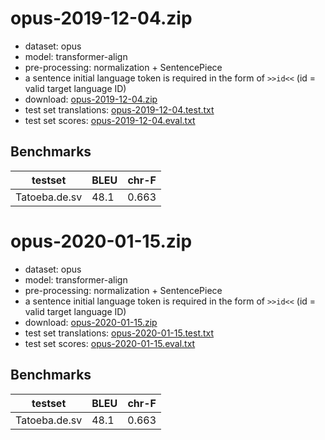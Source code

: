# opus-2019-12-04.zip

* dataset: opus
* model: transformer-align
* pre-processing: normalization + SentencePiece
* a sentence initial language token is required in the form of `>>id<<` (id = valid target language ID)
* download: [opus-2019-12-04.zip](https://object.pouta.csc.fi/OPUS-MT-models/de+nl+fy+af+da+fo+is+no+nb+nn+sv-de+nl+fy+af+da+fo+is+no+nb+nn+sv/opus-2019-12-04.zip)
* test set translations: [opus-2019-12-04.test.txt](https://object.pouta.csc.fi/OPUS-MT-models/de+nl+fy+af+da+fo+is+no+nb+nn+sv-de+nl+fy+af+da+fo+is+no+nb+nn+sv/opus-2019-12-04.test.txt)
* test set scores: [opus-2019-12-04.eval.txt](https://object.pouta.csc.fi/OPUS-MT-models/de+nl+fy+af+da+fo+is+no+nb+nn+sv-de+nl+fy+af+da+fo+is+no+nb+nn+sv/opus-2019-12-04.eval.txt)

## Benchmarks

| testset               | BLEU  | chr-F |
|-----------------------|-------|-------|
| Tatoeba.de.sv 	| 48.1 	| 0.663 |

# opus-2020-01-15.zip

* dataset: opus
* model: transformer-align
* pre-processing: normalization + SentencePiece
* a sentence initial language token is required in the form of `>>id<<` (id = valid target language ID)
* download: [opus-2020-01-15.zip](https://object.pouta.csc.fi/OPUS-MT-models/de+nl+fy+af+da+fo+is+no+nb+nn+sv-de+nl+fy+af+da+fo+is+no+nb+nn+sv/opus-2020-01-15.zip)
* test set translations: [opus-2020-01-15.test.txt](https://object.pouta.csc.fi/OPUS-MT-models/de+nl+fy+af+da+fo+is+no+nb+nn+sv-de+nl+fy+af+da+fo+is+no+nb+nn+sv/opus-2020-01-15.test.txt)
* test set scores: [opus-2020-01-15.eval.txt](https://object.pouta.csc.fi/OPUS-MT-models/de+nl+fy+af+da+fo+is+no+nb+nn+sv-de+nl+fy+af+da+fo+is+no+nb+nn+sv/opus-2020-01-15.eval.txt)

## Benchmarks

| testset               | BLEU  | chr-F |
|-----------------------|-------|-------|
| Tatoeba.de.sv 	| 48.1 	| 0.663 |

